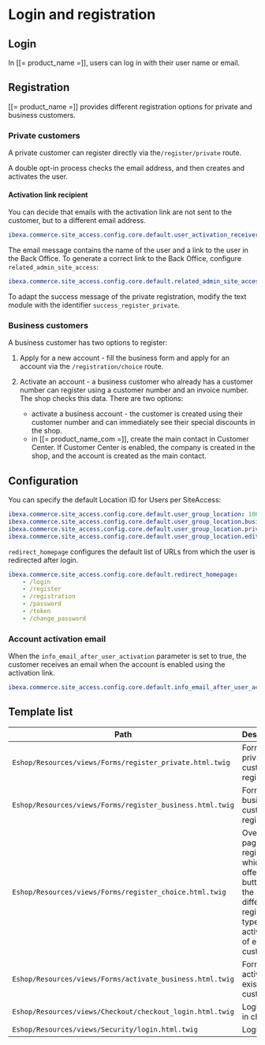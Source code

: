 # Login and registration

## Login

In [[= product_name =]], users can log in with their user name or email.

## Registration

[[= product_name =]] provides different registration options for private and business customers.

### Private customers

A private customer can register directly via the`/register/private` route.

A double opt-in process checks the email address, and then creates and activates the user.

#### Activation link recipient

You can decide that emails with the activation link are not sent to the customer, but to a different email address.

``` yaml
ibexa.commerce.site_access.config.core.default.user_activation_receiver: supervisor@example.com
```

The email message contains the name of the user and a link to the user in the Back Office.
To generate a correct link to the Back Office, configure `related_admin_site_access`:

``` yaml
ibexa.commerce.site_access.config.core.default.related_admin_site_access: 'admin'
```

To adapt the success message of the private registration, modify the text module with the identifier `success_register_private`.

### Business customers

A business customer has two options to register:

1. Apply for a new account - fill the business form and apply for an account via the `/registration/choice` route.

1. Activate an account - a business customer who already has a customer number can register using a customer number and an invoice number.
The shop checks this data. There are two options:

    - activate a business account - the customer is created using their customer number and can immediately see their special discounts in the shop.
    - in [[= product_name_com =]], create the main contact in Customer Center. If Customer Center is enabled, the company is created in the shop, and the account is created as the main contact.  

## Configuration

You can specify the default Location ID for Users per SiteAccess:

``` yaml
ibexa.commerce.site_access.config.core.default.user_group_location: 106
ibexa.commerce.site_access.config.core.default.user_group_location.business: 106
ibexa.commerce.site_access.config.core.default.user_group_location.private: 106
ibexa.commerce.site_access.config.core.default.user_group_location.editor: 14
```

`redirect_homepage` configures the default list of URLs from which the user is redirected after login.

``` yaml
ibexa.commerce.site_access.config.core.default.redirect_homepage:
    - /login
    - /register
    - /registration
    - /password
    - /token
    - /change_password
```

### Account activation email

When the `info_email_after_user_activation` parameter is set to true,
the customer receives an email when the account is enabled using the activation link.

``` yaml
ibexa.commerce.site_access.config.core.default.info_email_after_user_activation: false
```

## Template list

| Path     | Description        |
| -------- | ------------------ |
| `Eshop/Resources/views/Forms/register_private.html.twig`  | Form for private customer registration |
| `Eshop/Resources/views/Forms/register_business.html.twig` | Form for business customer registration  |
| `Eshop/Resources/views/Forms/register_choice.html.twig`   | Overview page for registration, which offers buttons for the different registration types (and activation of existing customers) |
| `Eshop/Resources/views/Forms/activate_business.html.twig` | Form for activating existing customers   |
| `Eshop/Resources/views/Checkout/checkout_login.html.twig`   | Login form in checkout   |
| `Eshop/Resources/views/Security/login.html.twig`   | Login form  |
